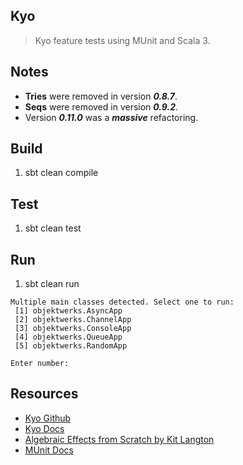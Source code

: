 Kyo
---
>Kyo feature tests using MUnit and Scala 3.

Notes
-----
* **Tries** were removed in version ***0.8.7***.
* **Seqs** were removed in version ***0.9.2***.
* Version ***0.11.0*** was a ***massive*** refactoring.

Build
-----
1. sbt clean compile

Test
----
1. sbt clean test

Run
---
1. sbt clean run
```
Multiple main classes detected. Select one to run:
 [1] objektwerks.AsyncApp
 [2] objektwerks.ChannelApp
 [3] objektwerks.ConsoleApp
 [4] objektwerks.QueueApp
 [5] objektwerks.RandomApp

Enter number:
```

Resources
---------
* [Kyo Github](https://github.com/getkyo/kyo#)
* [Kyo Docs](https://getkyo.io/#/)
* [Algebraic Effects from Scratch by Kit Langton](https://www.youtube.com/watch?v=qPvPdRbTF-E)
* [MUnit Docs](https://scalameta.org/munit/)